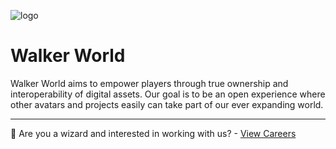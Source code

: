 ![logo](https://walkerworld-cdn.fra1.digitaloceanspaces.com/github/github-banner.png)

# Walker World

Walker World aims to empower players through true ownership and interoperability of digital assets. Our goal is to be an open experience where other avatars and projects easily can take part of our ever expanding world.

-----------

🧙 Are you a wizard and interested in working with us? - [View Careers](https://www.walkerlabs.io/#careers)
